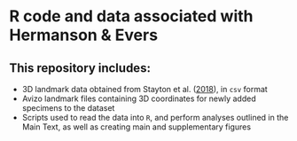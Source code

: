 # R code and data associated with Hermanson & Evers

## This repository includes:

- 3D landmark data obtained from Stayton et al. ([2018](https://doi.org/10.1111/evo.13561)), in `csv` format
- Avizo landmark files containing 3D coordinates for newly added specimens to the dataset
- Scripts used to read the data into `R`, and perform analyses outlined in the Main Text, as well as creating main and supplementary figures

